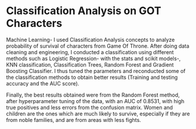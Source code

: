 # Classification Analysis on GOT Characters
Machine Learning- I used Classification Analysis concepts to analyze probability of survival of characters from Game Of Throne. After doing data cleaning and engineering, I conducted a classification using different methods such as Logistic Regression- with the stats and scikit models-, KNN classification, Classification Trees, Random Forest and Gradient Boosting Classifier. I thus tuned the parameters and reconducted some of the classification methods to obtain better results (Training and testing accuracy and the AUC score).

Finally, the best results obtained were from the Random Forest method, after hyperparameter tuning of the data, with an AUC of 0.8531, with high true positives and less errors from the confusion matrix. 
Women and children are the ones which are much likely to survive, especially if they are from noble families, and are from areas with less fights.
